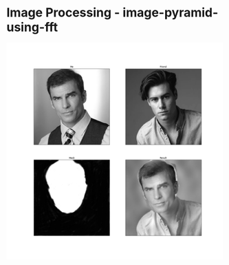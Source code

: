 # Image Processing - image-pyramid-using-fft
![alt text](https://github.com/AmitaiBiton/image-pyramid-using-fft-Image-Processing/blob/main/result3.png) 
